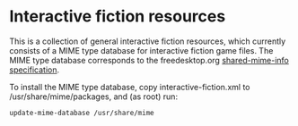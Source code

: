 # Interactive fiction resources

This is a collection of general interactive fiction resources, which
currently consists of a MIME type database for interactive fiction game
files. The MIME type database corresponds to the freedesktop.org
[shared-mime-info specification](https://www.freedesktop.org/wiki/Specifications/shared-mime-info-spec/).

To install the MIME type database, copy interactive-fiction.xml to
/usr/share/mime/packages, and (as root) run:

```
update-mime-database /usr/share/mime
```
